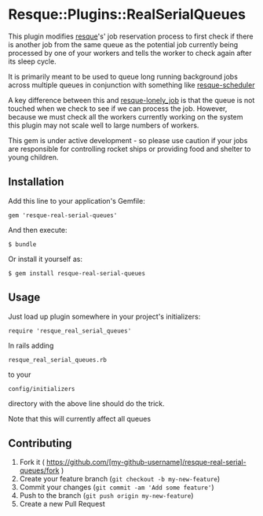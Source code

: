 # Resque::Plugins::RealSerialQueues

This plugin modifies [resque](https://github.com/resque/resque)'s' job reservation process to first check if there is another job 
from the same queue as the potential job currently being processed by one of your workers and tells the worker to check again after its sleep cycle.

It is primarily meant to be used to queue long running background jobs across multiple queues in conjunction with something like [resque-scheduler](https://github.com/resque/resque-scheduler)

A key difference between this and [resque-lonely_job](https://github.com/wallace/resque-lonely_job) is that the queue is not touched when we check to see if we can process the job.  However, because we must check all the workers
currently working on the system this plugin may not scale well to large numbers of workers.

This gem is under active development - so please use caution if your jobs are responsible for controlling rocket ships or providing food and shelter to young children.

## Installation

Add this line to your application's Gemfile:

    gem 'resque-real-serial-queues'

And then execute:

    $ bundle

Or install it yourself as:

    $ gem install resque-real-serial-queues

## Usage
  Just load up plugin somewhere in your project's initializers:

    require 'resque_real_serial_queues'

  In rails adding

    resque_real_serial_queues.rb

  to your 

    config/initializers

  directory with the above line should do the trick.

  Note that this will currently affect all queues
## Contributing

1. Fork it ( https://github.com/[my-github-username]/resque-real-serial-queues/fork )
2. Create your feature branch (`git checkout -b my-new-feature`)
3. Commit your changes (`git commit -am 'Add some feature'`)
4. Push to the branch (`git push origin my-new-feature`)
5. Create a new Pull Request
